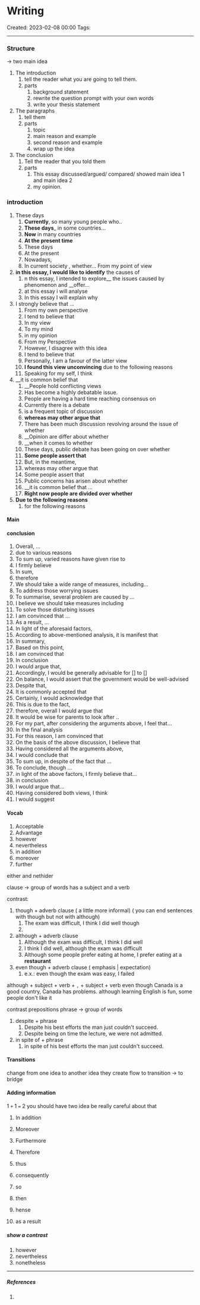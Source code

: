 # Writing
Created: 2023-02-08 00:00
Tags: 
____
### Structure

-> two main idea

1. The introduction
	1. tell the reader what you are going to tell them.
	2. parts
		1. background statement
		2. rewrite the question prompt with your own words
		3. write your thesis statement
2. The paragraphs
	1. tell them
	2. parts
		1. topic
		2. main reason and example
		3. second reason and example
		4. wrap up the idea
3. The conclusion
	1. Tell the reader that you told them
	2. parts
		1. This essay discussed/argued/ compared/ showed main idea 1 and main idea 2
		2. my opinion.


### introduction

1. These days
	1. __Currently__, so many young people who..
	2. __These days___ in some countries...
	3.  __Now__ in many countries
	4. __At the present time__
	5. These days
	6. At the present
	7. Nowadays, 
	8. In current society , whether... From my point of view
2. __in this essay, I would like to identify__ the causes of
	1. n this essay, I intended to explore__ the issues caused by phenomenon and __offer...
	2. at this essay i will analyse
	3. In this essay I will explain why
3. I strongly believe that ...
	1. From my own perspective
	2. I tend to believe that
	3. In my view
	4. To my mind
	5. in my opinion
	6.  From my Perspective
	7. However, I disagree with this idea
	8. I tend to believe that
	9. Personally, I am a favour of the latter view
	10. __I found this view unconvincing__ due to the following reasons
	11. Speaking for my self, I think
4. __it is common belief that 
	1.  __People hold conflicting views
	2. Has become a highly debatable issue.
	3. People are having a hard time reaching consensus on
	4. Currently there is a debate
	5.  is a frequent topic of discussion
	6.  __whereas may other argue that__
	7. There has been much discussion revolving around the issue of whether
	8. __Opinion are differ about whether 
	9. __when it comes to whether
	10. These days, public debate has been going on over whether
	11. __Some people assert that__
	12. But, in the meantime,
	13. whereas may other argue that
	14.  Some people assert that
	15.  Public concerns has arisen about whether 
	16.  __it is common belief that ... 
	17.  __Right now people are divided over whether__
5. __Due to the following reasons__
	1.  for the following reasons

#### Main


#### conclusion
1. Overall, ...
2. due to various reasons
3. To sum up, varied reasons have given rise to
4. I firmly believe
5. In sum, 
6. therefore
7. We should take a wide range of measures, including...
8. To address those worrying issues
9. To summarise, several problem are caused by ...
10. I believe we should take measures including
11. To solve those disturbing issues
12. I am convinced that ...
13. As a result, ...
14. In light of the aforesaid factors,
15. According to above-mentioned analysis, it is manifest that
16. In summary,
17. Based on this point,
18. I am convinced that
19. In conclusion
20. I would argue that,
21. Accordingly, I would be generally advisable for [] to []
22. On balance, I would assert that the government would be well-advised
23. Despite that,
24. It is commonly accepted that
25. Certainly, I would acknowledge that
26. This is due to the fact,
27. therefore, overall I would argue that
28. It would be wise for parents to look after ..
29. For my part, after considering the arguments above, I  feel that...
30. In the final analysis
31. For this reason, I am convinced that
32. On the basis of the above discussion, I believe that
33. Having considered all the arguments above, 
34. I would conclude that
35. To sum up, in despite of the fact that ...
36. To conclude, though ...
37. in light of the above factors, I firmly believe that...
38. in conclusion
39. I would argue that...
40. Having considered both views, I think
41. I would suggest




#### Vocab

1. Acceptable
2. Advantage
3. however
4. nevertheless
5. in addition
6. moreover
7. further


either and nethider


clause -> group of words has a subject and a verb

contrast:
1. though + adverb clause ( a little more informal) ( you can end sentences with though but not with although)
	1. The exam was difficult, I think I did well though
	2. 
2. although + adverb clause 
	1. Although the exam was difficult, I think I did  well
	2. I think I did well, although the exam was difficult 
	3. Although some people prefer eating at home, I prefer eating at a __restaurant__
3. even though  + adverb clause ( emphasis | expectation)
	1. e.x.: even though the exam was easy, I failed


although + subject + verb + `,` + subject + verb
even though Canada is a good country, Canada has problems.
although learning English is fun, some people don't like it

contrast
prepositions
phrase -> group of words
1. despite + phrase
	1. Despite his best efforts the man just couldn't succeed.
	2. Despite being on time the lecture, we were not admitted.
2. in spite of + phrase
	1. in spite of his best efforts the man just couldn't succeed.

#### Transitions
change from one idea to another idea
they create flow
to transition -> to bridge


####  Adding information

1 `+` 1 `=` 2
you should have two idea
be really careful about that

1. In addition
2. Moreover
3. Furthermore


1. Therefore 
2. thus
3. consequently
4. so
5. then 
6. hense
7. as a result

##### show a contrast
1. however
2. nevertheless
3. nonetheless


_____
##### References
1.

